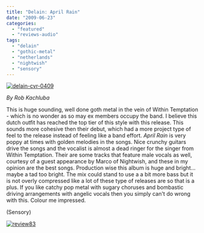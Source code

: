 ```yaml
---
title: "Delain: April Rain"
date: "2009-06-23"
categories: 
  - "featured"
  - "reviews-audio"
tags: 
  - "delain"
  - "gothic-metal"
  - "netherlands"
  - "nightwish"
  - "sensory"
---
```


[![delain-cvr-0409](http://www.hellbound.ca/wp-content/uploads/2009/06/delain-cvr-0409.jpg "delain-cvr-0409")](http://www.hellbound.ca/wp-content/uploads/2009/06/delain-cvr-0409.jpg)

_By Rob Kachluba_

This is huge sounding, well done goth metal in the vein of Within Temptation - which is no wonder as so may ex members occupy the band. I believe this dutch outfit has reached the top tier of this style with this release. This sounds more cohesive then their debut, which had a more project type of feel to the release instead of feeling like a band effort. _April Rain_ is very poppy at times with golden melodies in the songs. Nice crunchy guitars drive the songs and the vocalist is almost a dead ringer for the singer from Within Temptation. Their are some tracks that feature male vocals as well, courtesy of a guest appearance by Marco of Nightwish, and these in my opinion are the best songs. Production wise this album is huge and bright... maybe a tad too bright. The mix could stand to use a a bit more bass but it is not overly compressed like a lot of these type of releases are so that is a plus. If you like catchy pop metal with sugary choruses and bombastic driving arrangements with angelic vocals then you simply can't do wrong with this. Colour me impressed.

(Sensory)

[![review83](http://www.hellbound.ca/wp-content/uploads/2009/06/review83.png "review83")](http://www.hellbound.ca/wp-content/uploads/2009/06/review83.png)
